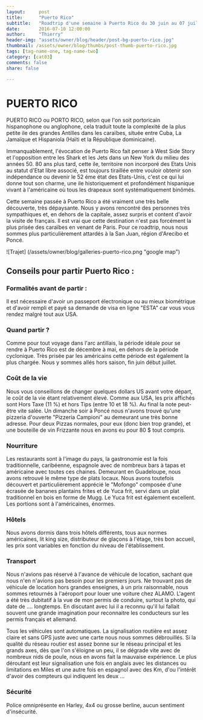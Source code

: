 ```yaml
---
layout:     post
title:      "Puerto Rico"
subtitle:   "Roadtrip d'une semaine à Puerto Rico du 30 juin au 07 juillet 2016"
date:       2016-07-10 12:00:00
author:     "Thierry"
header-img: "assets/owner/blog/header/post-bg-puerto-rico.jpg"
thumbnail: /assets/owner/blog/thumbs/post-thumb-puerto-rico.jpg
tags: [tag-name-one, tag-name-two]
category: [cat03]
comments: false
share: false

---
```


# PUERTO RICO

PUERTO RICO ou PORTO RICO, selon que l'on soit portoricain hispanophone ou anglophone, cela traduit toute la complexité de la plus petite ile des grandes Antilles dans les caraïbes, située entre Cuba, La Jamaïque et Hispaniola (Haïti et la République dominicaine).

Immanquablement, l'évocation de Puerto Rico fait penser à West Side Story et l'opposition entre les Shark et les Jets dans un New York du milieu des années 50. 80 ans plus tard, cette ile, territoire non incorporé des Etats Unis au statut d'Etat libre associé, est toujours tiraillée entre vouloir obtenir son indépendance ou devenir le 52 éme état des Etats-Unis, c'est ce qui lui donne tout son charme, une ile historiquement et profondément hispanique vivant à l'américaine où tous les drapeaux sont systématiquement binômés.

Cette semaine passée à Puerto Rico a été vraiment une très belle découverte, très dépaysante. Nous y avons rencontré des personnes très sympathiques et, en dehors de la capitale, assez surpris et content d'avoir la visite de français. Il est vrai que cette destination n'est pas forcément la plus prisée des caraïbes en venant de Paris. Pour ce roadtrip, nous nous sommes plus particulièrement attardés à la San Juan, région d'Arecibo et Poncé.


![Trajet] (/assets/owner/blog/galleries-puerto-rico.png "google map")

## Conseils pour partir Puerto Rico :

### Formalités avant de partir :

Il est nécessaire d'avoir un passeport électronique ou au mieux biométrique et d'avoir rempli et payé sa demande de visa en ligne "ESTA" car vous vous rendez malgré tout aux USA.

### Quand partir ?

Comme pour tout voyage dans l'arc antillais, la période idéale pour se rendre à Puerto Rico est de décembre à mai, en dehors de la période cyclonique. Très prisée par les américains cette période est également la plus chargée. Nous y sommes allés hors saison, fin juin début juillet.

### Coût de la vie

Nous vous conseillons de changer quelques dollars US avant votre départ, le coût de la vie étant relativement élevé. Comme aux USA, les prix affichés sont Hors Taxe (11 %) et hors Tips (entre 10 et 18 %). Au final la note peut-être vite salée. Un dimanche soir à Poncé nous n'avons trouvé qu'une pizzeria d'ouverte "Pizzeria Campioni" au demeurant une très bonne adresse. Pour deux Pizzas normales, pour eux (donc bien trop grande), et une bouteille de vin Frizzante nous en avons eu pour 80 $ tout compris. 

### Nourriture

Les restaurants sont à l'image du pays, la gastronomie est la fois traditionnelle, caribéenne, espagnole avec de nombreux bars à tapas et américaine avec toutes ces chaines. Demeurant en Guadeloupe, nous avons retrouvé le même type de plats locaux. Nous avons toutefois découvert et particulièrement apprécié le "Mofongo" composée d'une écrasée de bananes plantains frites et de Yuca frit, servi dans un plat traditionnel en bois en forme de Mugg. Le Yuca frit est également excellent. Les portions sont à l'américaines, énormes.

### Hôtels

Nous avons dormis dans trois hôtels différents, tous aux normes américaines, lit king size, distributeur de glaçons à l'étage, très bon accueil, les prix sont variables en fonction du niveau de l'établissement.

### Transport

Nous n'avions pas réservé à l'avance de véhicule de location, sachant que nous n'en n'avions pas besoin pour les premiers jours. Ne trouvant pas de véhicule de location hors grandes enseignes, à un prix raisonnable, nous sommes retournés à l'aéroport pour louer une voiture chez ALAMO. L'agent a été très dubitatif à la vue de mon permis de conduire, surtout la photo, qui date de …. longtemps. En discutant avec lui il a reconnu qu'il lui fallait souvent une grande imagination pour reconnaitre les conducteurs sur les permis français et allemand.

Tous les véhicules sont automatiques. La signalisation routière est assez claire et sans GPS juste avec une carte nous nous sommes débrouillés. Si la qualité du réseau routier est assez bonne sur le réseau principal et les grands axes, dès que l'on s'éloigne un peu, il se dégrade vite avec de nombreux nids de poule, nous en avons fait la mauvaise expérience. Le plus déroutant est leur signalisation une fois en anglais avec les distances ou limitations en Miles et une autre fois en espagnol avec des Km, d'ou l'intérêt d'avoir des compteurs qui indiquent les deux … 

 
### Sécurité

Police omniprésente en Harley, 4x4 ou grosse berline, aucun sentiment d'insécurité.
